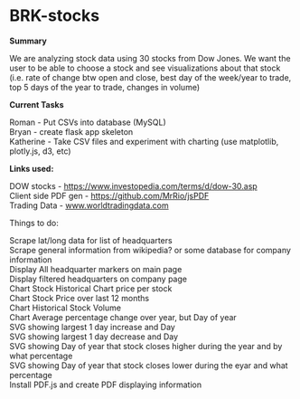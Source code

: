# BRK-stocks

<strong>Summary</strong>

We are analyzing stock data using 30 stocks from Dow Jones.  We want the user to be able to choose a stock and see visualizations about that stock (i.e. rate of change btw open and close, best day of the week/year to trade, top 5 days of the year to trade, changes in volume)

<strong>Current Tasks</strong>

Roman - Put CSVs into database (MySQL)<br/>
Bryan - create flask app skeleton<br/>
Katherine - Take CSV files and experiment with charting (use matplotlib, plotly.js, d3, etc)<br/>


<strong>Links used:</strong>

DOW stocks - https://www.investopedia.com/terms/d/dow-30.asp<br/>
Client side PDF gen - https://github.com/MrRio/jsPDF<br/>
Trading Data - www.worldtradingdata.com<br/>

Things to do:

Scrape lat/long data for list of headquarters<br/>
Scrape general information from wikipedia?  or some database for company information<br/>
Display All headquarter markers on main page<br/>
Display filtered headquarters on company page<br/>
Chart Stock Historical Chart price per stock<br/>
Chart Stock Price over last 12 months<br/>
Chart Historical Stock Volume<br/>
Chart Average percentage change over year, but Day of year<br/>
SVG showing largest 1 day increase and Day<br/>
SVG showing largest 1 day decrease and Day<br/>
SVG showing Day of year that stock closes higher during the year and by what percentage<br/>
SVG showing Day of year that stock closes lower during the eyar and what percentage<br/>
Install PDF.js and create PDF displaying information<br/>
